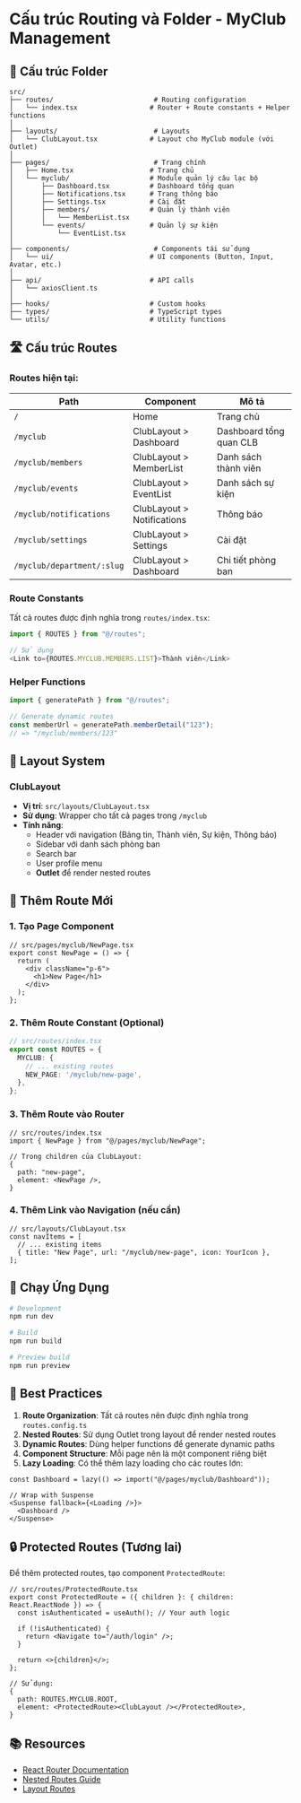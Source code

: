 # Cấu trúc Routing và Folder - MyClub Management

## 📁 Cấu trúc Folder

```
src/
├── routes/                         # Routing configuration
│   └── index.tsx                  # Router + Route constants + Helper functions
│
├── layouts/                        # Layouts
│   └── ClubLayout.tsx             # Layout cho MyClub module (với Outlet)
│
├── pages/                          # Trang chính
│   ├── Home.tsx                   # Trang chủ
│   └── myclub/                    # Module quản lý câu lạc bộ
│       ├── Dashboard.tsx          # Dashboard tổng quan
│       ├── Notifications.tsx      # Trang thông báo
│       ├── Settings.tsx           # Cài đặt
│       ├── members/               # Quản lý thành viên
│       │   └── MemberList.tsx
│       └── events/                # Quản lý sự kiện
│           └── EventList.tsx
│
├── components/                     # Components tái sử dụng
│   └── ui/                        # UI components (Button, Input, Avatar, etc.)
│
├── api/                           # API calls
│   └── axiosClient.ts
│
├── hooks/                         # Custom hooks
├── types/                         # TypeScript types
└── utils/                         # Utility functions
```

## 🛣️ Cấu trúc Routes

### Routes hiện tại:

| Path | Component | Mô tả |
|------|-----------|-------|
| `/` | Home | Trang chủ |
| `/myclub` | ClubLayout > Dashboard | Dashboard tổng quan CLB |
| `/myclub/members` | ClubLayout > MemberList | Danh sách thành viên |
| `/myclub/events` | ClubLayout > EventList | Danh sách sự kiện |
| `/myclub/notifications` | ClubLayout > Notifications | Thông báo |
| `/myclub/settings` | ClubLayout > Settings | Cài đặt |
| `/myclub/department/:slug` | ClubLayout > Dashboard | Chi tiết phòng ban |

### Route Constants

Tất cả routes được định nghĩa trong `routes/index.tsx`:

```typescript
import { ROUTES } from "@/routes";

// Sử dụng
<Link to={ROUTES.MYCLUB.MEMBERS.LIST}>Thành viên</Link>
```

### Helper Functions

```typescript
import { generatePath } from "@/routes";

// Generate dynamic routes
const memberUrl = generatePath.memberDetail("123"); 
// => "/myclub/members/123"
```

## 🎨 Layout System

### ClubLayout
- **Vị trí**: `src/layouts/ClubLayout.tsx`
- **Sử dụng**: Wrapper cho tất cả pages trong `/myclub`
- **Tính năng**:
  - Header với navigation (Bảng tin, Thành viên, Sự kiện, Thông báo)
  - Sidebar với danh sách phòng ban
  - Search bar
  - User profile menu
  - **Outlet** để render nested routes

## 📄 Thêm Route Mới

### 1. Tạo Page Component

```tsx
// src/pages/myclub/NewPage.tsx
export const NewPage = () => {
  return (
    <div className="p-6">
      <h1>New Page</h1>
    </div>
  );
};
```

### 2. Thêm Route Constant (Optional)

```typescript
// src/routes/index.tsx
export const ROUTES = {
  MYCLUB: {
    // ... existing routes
    NEW_PAGE: '/myclub/new-page',
  },
};
```

### 3. Thêm Route vào Router

```tsx
// src/routes/index.tsx
import { NewPage } from "@/pages/myclub/NewPage";

// Trong children của ClubLayout:
{
  path: "new-page",
  element: <NewPage />,
}
```

### 4. Thêm Link vào Navigation (nếu cần)

```tsx
// src/layouts/ClubLayout.tsx
const navItems = [
  // ... existing items
  { title: "New Page", url: "/myclub/new-page", icon: YourIcon },
];
```

## 🚀 Chạy Ứng Dụng

```bash
# Development
npm run dev

# Build
npm run build

# Preview build
npm run preview
```

## 📝 Best Practices

1. **Route Organization**: Tất cả routes nên được định nghĩa trong `routes.config.ts`
2. **Nested Routes**: Sử dụng Outlet trong layout để render nested routes
3. **Dynamic Routes**: Dùng helper functions để generate dynamic paths
4. **Component Structure**: Mỗi page nên là một component riêng biệt
5. **Lazy Loading**: Có thể thêm lazy loading cho các routes lớn:

```tsx
const Dashboard = lazy(() => import("@/pages/myclub/Dashboard"));

// Wrap with Suspense
<Suspense fallback={<Loading />}>
  <Dashboard />
</Suspense>
```

## 🔒 Protected Routes (Tương lai)

Để thêm protected routes, tạo component `ProtectedRoute`:

```tsx
// src/routes/ProtectedRoute.tsx
export const ProtectedRoute = ({ children }: { children: React.ReactNode }) => {
  const isAuthenticated = useAuth(); // Your auth logic
  
  if (!isAuthenticated) {
    return <Navigate to="/auth/login" />;
  }
  
  return <>{children}</>;
};

// Sử dụng:
{
  path: ROUTES.MYCLUB.ROOT,
  element: <ProtectedRoute><ClubLayout /></ProtectedRoute>,
}
```

## 📚 Resources

- [React Router Documentation](https://reactrouter.com/)
- [Nested Routes Guide](https://reactrouter.com/en/main/start/tutorial#nested-routes)
- [Layout Routes](https://reactrouter.com/en/main/start/concepts#layout-routes)

